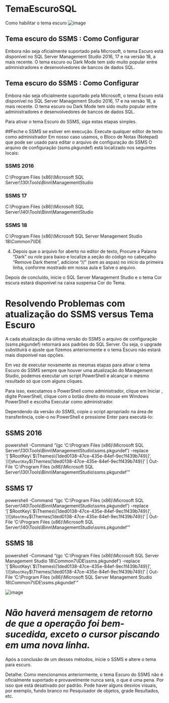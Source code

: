 # TemaEscuroSQL
Como habilitar o tema escuro
![image](https://user-images.githubusercontent.com/58008758/205193870-eebfdfab-0714-4807-9b2d-f4b95f75bd17.png)

## Tema escuro do SSMS : Como Configurar
Embora não seja oficialmente suportado pela Microsoft, o tema Escuro está disponível no SQL Server Management Studio 2016, 17 e na versão 18, a mais recente.
O tema escuro ou Dark Mode tem sido muito popular entre administradores e desenvolvedores de bancos de dados SQL.

## Tema escuro do SSMS : Como Configurar
Embora não seja oficialmente suportado pela Microsoft, o tema Escuro está disponível no SQL Server Management Studio 2016, 17 e na versão 18, a mais recente.
O tema escuro ou Dark Mode tem sido muito popular entre administradores e desenvolvedores de bancos de dados SQL.

Para ativar o tema Escuro do SSMS, siga estas etapas simples.

##Feche o SSMS se estiver em execução. 
Execute qualquer editor de texto como administrador
Em nosso caso usamos, o  Bloco de Notas (Notepad) que pode ser usado para editar o arquivo de configuração do SSMS
O arquivo de configuração (ssms.pkgundef) está localizado nos seguintes locais:

### SSMS 2016
C:\Program Files (x86)\Microsoft SQL Server\130\Tools\Binn\ManagementStudio

### SSMS 17
C:\Program Files (x86)\Microsoft SQL Server\140\Tools\Binn\ManagementStudio

### SSMS 18
C:\Program Files (x86)\Microsoft SQL Server Management Studio 18\Common7\IDE

4. Depois que o arquivo for aberto no editor de texto, Procure a Palavra “Dark” ou role para baixo e localize a seção do código no cabeçalho “Remove Dark theme”, adicione “//” (sem as aspas) no início da primeira linha, conforme mostrado em nossa aula e Salve o arquivo.

Depois de concluído, inicie o SQL Server Management Studio e o tema Cor escura estará disponível na caixa suspensa Cor do Tema.


# Resolvendo Problemas com atualização do SSMS versus Tema Escuro
A cada atualização da última versão do SSMS o arquivo de configuração (ssms.pkgundef) retornará aos padrões do SQL Server. 
Ou seja, o upgrade substituirá o ajuste que fizemos anteriormente e o tema Escuro não estará mais disponível nas opções.

Em vez de executar novamente as mesmas etapas para ativar o tema Escuro do SSMS sempre que houver uma atualização do Management Studio, podemos executar um script PowerShell e alcançar o mesmo resultado só que com alguns cliques.

Para isso, executamos o PowerShell como administrador, clique em Iniciar , digite PowerShell, clique com o botão direito do mouse em Windows PowerShell e escolha Executar como administrador.

Dependendo da versão do SSMS, copie o script apropriado na área de transferência, cole-o no PowerShell e pressione Enter para executá-lo:

## SSMS 2016
powershell -Command “(gc ‘C:\Program Files (x86)\Microsoft SQL Server\130\Tools\Binn\ManagementStudio\ssms.pkgundef’) -replace ‘\[\`$RootKey\`$\\Themes\\{1ded0138-47ce-435e-84ef-9ec1f439b749}\]’, ‘//[`$RootKey`$\Themes\{1ded0138-47ce-435e-84ef-9ec1f439b749}]’ | Out-File ‘C:\Program Files (x86)\Microsoft SQL Server\130\Tools\Binn\ManagementStudio\ssms.pkgundef'”

## SSMS 17
powershell -Command “(gc ‘C:\Program Files (x86)\Microsoft SQL Server\140\Tools\Binn\ManagementStudio\ssms.pkgundef’) -replace ‘\[\`$RootKey\`$\\Themes\\{1ded0138-47ce-435e-84ef-9ec1f439b749}\]’, ‘//[`$RootKey`$\Themes\{1ded0138-47ce-435e-84ef-9ec1f439b749}]’ | Out-File ‘C:\Program Files (x86)\Microsoft SQL Server\140\Tools\Binn\ManagementStudio\ssms.pkgundef'”

## SSMS 18
powershell -Command “(gc ‘C:\Program Files (x86)\Microsoft SQL Server Management Studio 18\Common7\IDE\ssms.pkgundef’) -replace ‘\[\`$RootKey\`$\\Themes\\{1ded0138-47ce-435e-84ef-9ec1f439b749}\]’, ‘//[`$RootKey`$\Themes\{1ded0138-47ce-435e-84ef-9ec1f439b749}]’ | Out-File ‘C:\Program Files (x86)\Microsoft SQL Server Management Studio 18\Common7\IDE\ssms.pkgundef'”

![image](https://user-images.githubusercontent.com/58008758/205193158-fa8ff884-6930-4202-8a1c-565957d653af.png)


# *Não haverá mensagem de retorno de que a operação foi bem-sucedida, exceto o cursor piscando em uma nova linha.*

Após a conclusão de um desses métodos, inicie o SSMS e altere o tema para escuro.

Detalhe: Como mencionamos anteriormente, o tema Escuro do SSMS não é oficialmente suportado e provavelmente nunca será, o que é uma pena.
Por isso que está desativado por padrão. 
Pode haver alguns desvios visuais, por exemplo, fundo branco no Pesquisador de objetos, grade Resultados, etc.
